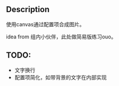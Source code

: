 ## Description
使用canvas通过配置项合成图片。

idea from 组内小伙伴，此处做简易版练习ouo。
## TODO:
- 文字换行
- 配置项简化，如带背景的文字在内部实现
